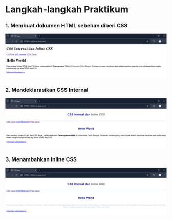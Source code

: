 # Langkah-langkah Praktikum
### 1. Membuat dokumen HTML sebelum diberi CSS
![image](ss/1nocss.png)

### 2. Mendeklarasikan CSS Internal
![image](ss/1.png)

### 3. Menambahkan Inline CSS
![image](ss/2.png)
